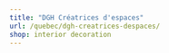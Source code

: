 ```yaml
---
title: "DGH Créatrices d'espaces"
url: /quebec/dgh-creatrices-despaces/
shop: interior decoration
---
```

